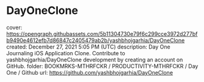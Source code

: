 # DayOneClone

cover: https://opengraph.githubassets.com/5b11304730e79f6c299cce3972d277bfb9490e4612efb7d86847c2405479ab2b/yashbhojgarhia/DayOneClone
created: December 27, 2021 5:05 PM (UTC)
description: Day One Journaling iOS Application Clone. Contribute to yashbhojgarhia/DayOneClone development by creating an account on GitHub.
folder: BOOKMRKS-MTHRFCKR / PRODUCTIVITY-MTHRFCKR / Day One / Github
url: https://github.com/yashbhojgarhia/DayOneClone